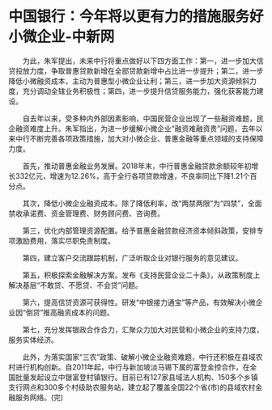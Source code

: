 # 中国银行：今年将以更有力的措施服务好小微企业-中新网

　　为此，朱军提出，未来中行将重点做好以下四方面工作：第一，进一步加大信贷投放力度，争取普惠贷款新增在全部贷款新增中占比进一步提升；第二，进一步降低小微融资成本，主动为普惠型小微企业让利；第三，进一步加大资源倾斜力度，充分调动全辖业务积极性；第四，进一步提升信贷服务能力，强化获客能力建设。

　　自去年以来，受多种内外部因素影响，中国民营企业出现了一些融资难题，民企融资难度上升。朱军指出，为进一步缓解小微企业“融资难融资贵”问题，去年以来中行不断完善各项政策措施，加大对小微企业、普惠金融等重点领域的支持保障力度。

　　首先，推动普惠金融业务发展。2018年末，中行普惠金融贷款余额较年初增长332亿元，增速为12.26%，高于全行各项贷款增速，不良率同比下降1.21个百分点。

　　其次，降低小微企业融资成本。除了降低利率，改“两禁两限”为“四禁”，全面禁收承诺费、资金管理费、财务顾问费、咨询费。

　　第三，优化内部管理资源配置。给予普惠金融贷款经济资本倾斜政策，安排专项激励费用，落实尽职免责制度。

　　第四，建立客户交流跟踪机制，广泛听取企业对银行服务的意见建议。

　　第五，积极探索金融解决方案。发布《支持民营企业二十条》，从政策制度上解决基层“不敢贷、不愿贷、不会贷”问题。

　　第六，提高信贷资源可获得性。研发“中银接力通宝”等产品，有效解决小微企业因“倒贷”推高融资成本的问题。

　　第七，充分发挥银政合作合力，汇聚众力加大对民营和小微企业的支持力度，服务实体经济。

　　此外，为落实国家“三农”政策、破解小微企业融资难题，中行还积极在县域农村进行机构创新。自2011年起，中行与新加坡淡马锡下属的富登金控合作，在全国批量发起设立中银富登村镇银行。目前已有127家县域法人机构、150多个乡镇支行网点和300多个村级助农服务站，建立起了覆盖全国22个省(市)的县域农村金融服务网络。(完)
